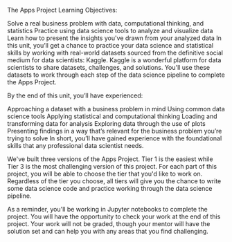 The Apps Project
Learning Objectives:

Solve a real business problem with data, computational thinking, and statistics
Practice using data science tools to analyze and visualize data 
Learn how to present the insights you've drawn from your analyzed data
In this unit, you’ll get a chance to practice your data science and statistical skills by working with real-world datasets sourced from the definitive social medium for data scientists: Kaggle. Kaggle is a wonderful platform for data scientists to share datasets, challenges, and solutions. You'll use these datasets to work through each step of the data science pipeline to complete the Apps Project.   

By the end of this unit, you’ll have experienced:

Approaching a dataset with a business problem in mind
Using common data science tools
Applying statistical and computational thinking
Loading and transforming data for analysis
Exploring data through the use of plots 
Presenting findings in a way that’s relevant for the business problem you’re trying to solve
In short, you’ll have gained experience with the foundational skills that any professional data scientist needs.

We've built three versions of the Apps Project. Tier 1 is the easiest while Tier 3 is the most challenging version of this project. For each part of this project, you will be able to choose the tier that you'd like to work on. Regardless of the tier you choose, all tiers will give you the chance to write some data science code and practice working through the data science pipeline. 

As a reminder, you'll be working in Jupyter notebooks to complete the project. You will have the opportunity to check your work at the end of this project. Your work will not be graded, though your mentor will have the solution set and can help you with any areas that you find challenging. 
